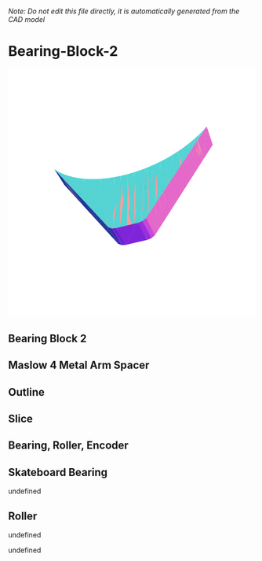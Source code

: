 ###### Note: Do not edit this file directly, it is automatically generated from the CAD model

# Bearing-Block-2

![](/project.svg)

## Bearing Block 2


## Maslow 4 Metal Arm Spacer


## Outline


## Slice


## Bearing, Roller, Encoder


## Skateboard Bearing


undefined


## Roller


undefined


undefined


